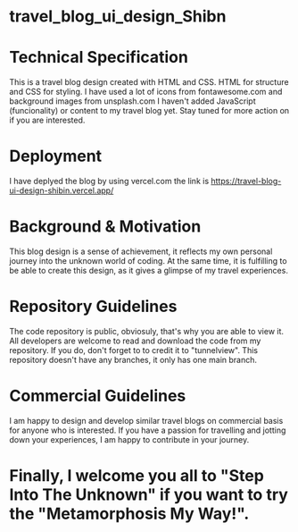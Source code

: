 # travel_blog_ui_design_Shibn

# Technical Specification 
This is a travel blog design created with HTML and CSS. HTML for structure and CSS for styling. I have used a lot of icons from fontawesome.com and background images from unsplash.com 
I haven't added JavaScript (funcionality) or content to my travel blog yet. Stay tuned for more action on if you are interested. 

# Deployment
I have deplyed the blog by using vercel.com the link is https://travel-blog-ui-design-shibin.vercel.app/ 

# Background & Motivation 
This blog design is a sense of achievement, it reflects my own personal journey into the unknown world of coding. At the same time, it is fulfilling to be able to create this design, as it gives a glimpse of my travel experiences. 

# Repository Guidelines
The code repository is public, obviosuly, that's why you are able to view it. All developers are welcome to read and download the code from my repository. If you do, don't forget to to credit it to "tunnelview". This repository doesn't have any branches, it only has one main branch. 

# Commercial Guidelines
I am happy to design and develop similar travel blogs on commercial basis for anyone who is interested. If you have a passion for travelling and jotting down your experiences, I am happy to contribute in your journey. 

# Finally, I welcome you all to "Step Into The Unknown" if you want to try the "Metamorphosis My Way!".